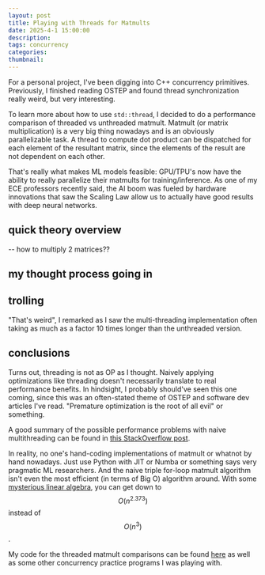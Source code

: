 ```yaml
---
layout: post
title: Playing with Threads for Matmults
date: 2025-4-1 15:00:00
description:
tags: concurrency
categories: 
thumbnail: 
---
```

For a personal project, I've been digging into C++ concurrency primitives. Previously, I finished reading OSTEP and found thread synchronization really weird, but very interesting.

To learn more about how to use `std::thread`, I decided to do a performance comparison of threaded vs unthreaded matmult. Matmult (or matrix multiplication) is a very big thing nowadays and is an obviously parallelizable task. A thread to compute dot product can be dispatched for each element of the resultant matrix, since the elements of the result are not dependent on each other.

That's really what makes ML models feasible: GPU/TPU's now have the ability to really parallelize their matmults for training/inference. As one of my ECE professors recently said, the AI boom was fueled by hardware innovations that saw the Scaling Law allow us to actually have good results with deep neural networks.

## quick theory overview

-- how to multiply 2 matrices??

## my thought process going in



## trolling
"That's weird", I remarked as I saw the multi-threading implementation often taking as much as a factor 10 times longer than the unthreaded version.


## conclusions
Turns out, threading is not as OP as I thought. Naively applying optimizations like threading doesn't necessarily translate to real performance benefits. In hindsight, I probably should've seen this one coming, since this was an often-stated theme of OSTEP and software dev articles I've read. "Premature optimization is the root of all evil" or something.

A good summary of the possible performance problems with naive multithreading can be found in [this StackOverflow post](https://stackoverflow.com/questions/50082047/multi-threaded-matrix-multiplication-performance-issue).

In reality, no one's hand-coding implementations of matmult or whatnot by hand nowadays. Just use Python with JIT or Numba or something says very pragmatic ML researchers. And the naive triple for-loop matmult algorithm isn't even the most efficient (in terms of Big O) algorithm around. With some [mysterious linear algebra](https://people.csail.mit.edu/virgi/matrixmult-f.pdf), you can get down to $$O(n^2.373)$$ instead of $$O(n^3)$$.

My code for the threaded matmult comparisons can be found [here](???) as well as some other concurrency practice programs I was playing with.